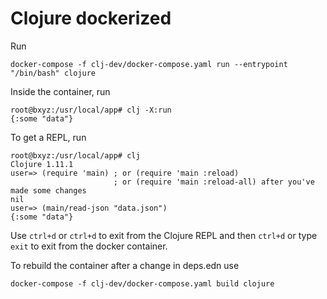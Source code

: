 # Clojure dockerized

Run

    docker-compose -f clj-dev/docker-compose.yaml run --entrypoint "/bin/bash" clojure

Inside the container, run 

```
root@bxyz:/usr/local/app# clj -X:run
{:some "data"}
```

To get a REPL, run

```
root@bxyz:/usr/local/app# clj
Clojure 1.11.1
user=> (require 'main) ; or (require 'main :reload) 
                       ; or (require 'main :reload-all) after you've made some changes
nil
user=> (main/read-json "data.json")
{:some "data"}
```

Use `ctrl+d` or `ctrl+d` to exit from the Clojure REPL and then `ctrl+d` or type `exit` to exit from the docker container.

To rebuild the container after a change in deps.edn use

    docker-compose -f clj-dev/docker-compose.yaml build clojure

